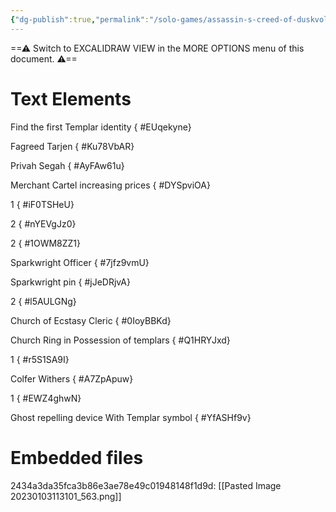 ```yaml
---
{"dg-publish":true,"permalink":"/solo-games/assassin-s-creed-of-duskvol-bit-d/play/ac-blades-mystery-matrix/","tags":["excalidraw"]}
---
```


==⚠  Switch to EXCALIDRAW VIEW in the MORE OPTIONS menu of this document. ⚠==


# Text Elements
Find the first Templar identity
{ #EUqekyne}


Fagreed
Tarjen
{ #Ku78VbAR}


Privah
Segah
{ #AyFAw61u}


Merchant Cartel
increasing prices
{ #DYSpviOA}


1
{ #iF0TSHeU}


2
{ #nYEVgJz0}


2
{ #1OWM8ZZ1}


Sparkwright
Officer
{ #7jfz9vmU}


Sparkwright pin
{ #jJeDRjvA}


2
{ #l5AULGNg}


Church of Ecstasy 
Cleric
{ #0IoyBBKd}


Church Ring in
Possession of templars
{ #Q1HRYJxd}


1
{ #r5S1SA9I}


Colfer
Withers
{ #A7ZpApuw}


1
{ #EWZ4ghwN}


Ghost repelling device
With Templar symbol
{ #YfASHf9v}



# Embedded files
2434a3da35fca3b86e3ae78e49c01948148f1d9d: [[Pasted Image 20230103113101_563.png]]

